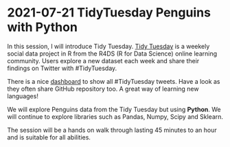 # 2021-07-21 TidyTuesday Penguins with Python
 
In this session, I will introduce Tidy Tuesday. [Tidy Tuesday](https://github.com/rfordatascience/tidytuesday) is a weekely social data project in R from the R4DS (R for Data Science) online learning community. Users explore a new dataset each week and share their findings on Twitter with #TidyTuesday.

There is a nice [dashboard](https://shiny.rstudio.com/gallery/tidy-tuesday.html) to show all #TidyTuesday tweets. Have a look as they often share GitHub repository too. A great way of learning new languages!

We will explore Penguins data from the Tidy Tuesday but using **Python**. We will continue to explore libraries such as Pandas, Numpy, Scipy and Sklearn.

The session will be a hands on walk through lasting 45 minutes to an hour and is suitable for all abilities.

